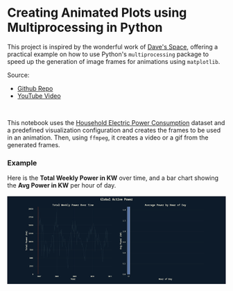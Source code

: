 # Creating Animated Plots using Multiprocessing in Python

This project is inspired by the wonderful work of [Dave's Space](https://github.com/davesspace), offering a practical example on how to use Python's `multiprocessing` package to speed up the generation of image frames for animations using `matplotlib`.

Source:
- [Github Repo](https://github.com/davesspace/example-multiprocessing-plots)
- [YouTube Video](https://www.youtube.com/watch?v=NZ3QWpW8kv8)


<br />

This notebook uses the [Household Electric Power Consumption](https://www.kaggle.com/datasets/uciml/electric-power-consumption-data-set) dataset and a predefined visualization configuration and creates the frames to be used in an animation.
Then, using `ffmpeg`, it creates a video or a gif from the generated frames.

### Example
Here is the **Total Weekly Power in KW** over time, and a bar chart showing the **Avg Power in KW** per hour of day.
<br />
<br />
![Demo](./bar_chart.gif)
